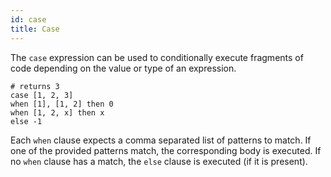 ```yaml
---
id: case
title: Case
---
```


The `case` expression can be used to conditionally execute fragments of code depending on the value or type of an expression.

```tn
# returns 3
case [1, 2, 3]
when [1], [1, 2] then 0
when [1, 2, x] then x
else -1
```

Each `when` clause expects a comma separated list of patterns to match. If one of the provided patterns match, the corresponding body is executed. If no `when` clause has a match, the `else` clause is executed (if it is present).
